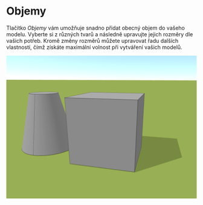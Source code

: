 # Objemy

Tlačítko *Objemy* vám umožňuje snadno přidat obecný objem do vašeho modelu. Vyberte si z různých tvarů a následně upravujte jejich rozměry dle vašich potřeb. Kromě změny rozměrů můžete upravovat řadu dalších vlastností, čímž získáte maximální volnost při vytváření vašich modelů.




![Add volume to project](img/addVolume.png)


